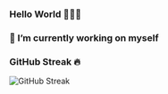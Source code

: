 ### Hello World 👨🏻‍💻

### 🔭 I’m currently working on myself
<!--
[![Typing SVG](https://readme-typing-svg.demolab.com?font=Fira+Code&pause=1000&color=15DA00&width=435&lines=Always+Learn+something...)](https://git.io/typing-svg)


**APJ-9/APJ-9** is a ✨ _special_ ✨ repository because its `README.md` (this file) appears on your GitHub profile.

Here are some ideas to get you started:

![Akhil's github activity graph](https://activity-graph.herokuapp.com/graph?username=vonnue-akhil&theme=react-dark)
![Akhil's github stats](https://github-readme-stats.vercel.app/api?username=vonnue-akhil&theme=tokyonight&show_icons=true&hide=["issues"])
![](https://komarev.com/ghpvc/?username=vonnue-akhil)

-->
### GitHub Streak 🔥
![GitHub Streak](https://streak-stats.demolab.com/?user=vonnue-akhil)&emsp;&emsp;&emsp;
<!--
![Top Langs](https://github-readme-stats.vercel.app/api/top-langs/?username=vonnue-akhil&theme=tokyonight&layout=compact)

**Languages:** 
<code><img height="20" src="https://raw.githubusercontent.com/github/explore/80688e429a7d4ef2fca1e82350fe8e3517d3494d/topics/html/html.png"></code>
<code><img height="20" src="https://raw.githubusercontent.com/github/explore/80688e429a7d4ef2fca1e82350fe8e3517d3494d/topics/css/css.png"></code>
<code><img height="20" src="https://raw.githubusercontent.com/github/explore/80688e429a7d4ef2fca1e82350fe8e3517d3494d/topics/javascript/javascript.png"></code>
<code><img height="20" src="https://raw.githubusercontent.com/github/explore/80688e429a7d4ef2fca1e82350fe8e3517d3494d/topics/typescript/typescript.png"></code>
<code><img height="20" src="https://raw.githubusercontent.com/github/explore/80688e429a7d4ef2fca1e82350fe8e3517d3494d/topics/react/react.png"></code>
<code><img height="20" src="https://raw.githubusercontent.com/github/explore/80688e429a7d4ef2fca1e82350fe8e3517d3494d/topics/vue/vue.png"></code>
<code><img height="20" src="https://raw.githubusercontent.com/github/explore/80688e429a7d4ef2fca1e82350fe8e3517d3494d/topics/python/python.png"></code>
<code><img height="20" src="https://raw.githubusercontent.com/github/explore/80688e429a7d4ef2fca1e82350fe8e3517d3494d/topics/go/go.png"></code>
-->
